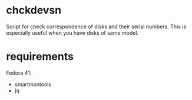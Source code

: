# chckdevsn
Script for check correspondence of disks and their serial numbers.
This is especially useful when you have disks of same model.

# requirements
Fedora 41:
- smartmontools
- jq
